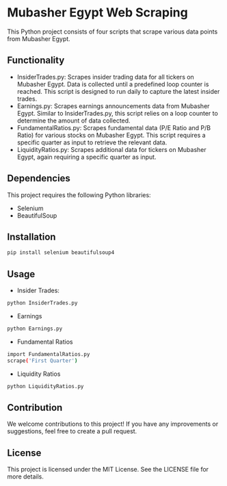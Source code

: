 # Mubasher Egypt Web Scraping

This Python project consists of four scripts that scrape various data points from Mubasher Egypt.

## Functionality
- InsiderTrades.py: Scrapes insider trading data for all tickers on Mubasher Egypt. Data is collected until a predefined loop counter is reached. This script is designed to run daily to capture the latest insider trades.
- Earnings.py: Scrapes earnings announcements data from Mubasher Egypt. Similar to InsiderTrades.py, this script relies on a loop counter to determine the amount of data collected.
- FundamentalRatios.py: Scrapes fundamental data (P/E Ratio and P/B Ratio) for various stocks on Mubasher Egypt. This script requires a specific quarter as input to retrieve the relevant data.
- LiquidityRatios.py: Scrapes additional data for tickers on Mubasher Egypt, again requiring a specific quarter as input.

## Dependencies
This project requires the following Python libraries:

- Selenium
- BeautifulSoup

## Installation
```bash
pip install selenium beautifulsoup4
```
## Usage
- Insider Trades:
```bash
python InsiderTrades.py
```
- Earnings
```bash
python Earnings.py
```
- Fundamental Ratios
```bash
import FundamentalRatios.py
scrape('First Quarter')
```
- Liquidity Ratios
```bash
python LiquidityRatios.py
```


## Contribution
We welcome contributions to this project! If you have any improvements or suggestions, feel free to create a pull request.

## License
This project is licensed under the MIT License. See the LICENSE file for more details.
